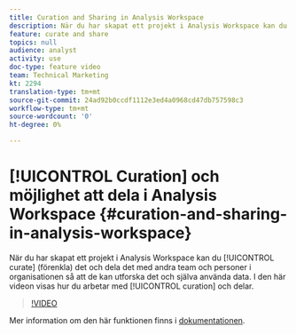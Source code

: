 ```yaml
---
title: Curation and Sharing in Analysis Workspace
description: När du har skapat ett projekt i Analysis Workspace kan du strukturera (förenkla) det och dela det med andra team och personer i organisationen så att de kan utforska det och själva använda data. I den här videon visas hur du arbetar med kurser och delning.
feature: curate and share
topics: null
audience: analyst
activity: use
doc-type: feature video
team: Technical Marketing
kt: 2294
translation-type: tm+mt
source-git-commit: 24ad92b0ccdf1112e3ed4a0968cd47db757598c3
workflow-type: tm+mt
source-wordcount: '0'
ht-degree: 0%

---
```



# [!UICONTROL Curation] och möjlighet att dela i Analysis Workspace {#curation-and-sharing-in-analysis-workspace}

När du har skapat ett projekt i Analysis Workspace kan du [!UICONTROL curate] (förenkla) det och dela det med andra team och personer i organisationen så att de kan utforska det och själva använda data. I den här videon visas hur du arbetar med [!UICONTROL curation] och delar.

>[!VIDEO](https://video.tv.adobe.com/v/24711/?quality=12)

Mer information om den här funktionen finns i [dokumentationen](https://marketing.adobe.com/resources/help/en_US/analytics/analysis-workspace/curate.html).